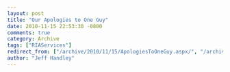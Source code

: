 ```yaml
---
layout: post
title: "Our Apologies to One Guy"
date: 2010-11-15 22:53:38 -0800
comments: true
category: Archive
tags: ["RIAServices"]
redirect_from: ["/archive/2010/11/15/ApologiesToOneGuy.aspx/", "/archive/2010/11/15/apologiestooneguy.aspx"]
author: "Jeff Handley"
---
```


